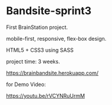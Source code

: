 # Bandsite-sprint3

First BrainStation project. 

mobile-first, responsive, flex-box design.

HTML5 + CSS3 using SASS

project time: 3 weeks.

https://brainbandsite.herokuapp.com/


for Demo Video:

https://youtu.be/rVCYNRuUrmM
